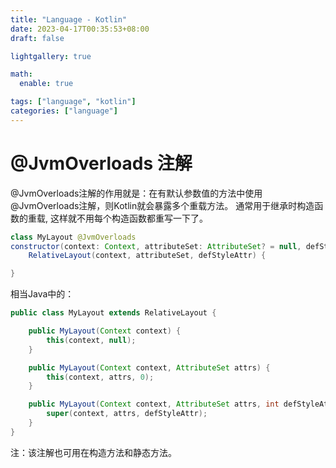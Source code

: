 ```yaml
---
title: "Language - Kotlin"
date: 2023-04-17T00:35:53+08:00
draft: false

lightgallery: true

math:
  enable: true

tags: ["language", "kotlin"]
categories: ["language"]
---
```


# @JvmOverloads 注解
@JvmOverloads注解的作用就是：在有默认参数值的方法中使用@JvmOverloads注解，则Kotlin就会暴露多个重载方法。
通常用于继承时构造函数的重载, 这样就不用每个构造函数都重写一下了。
```java
class MyLayout @JvmOverloads
constructor(context: Context, attributeSet: AttributeSet? = null, defStyleAttr: Int = 0) :
    RelativeLayout(context, attributeSet, defStyleAttr) {

}
```
相当Java中的：
```java
public class MyLayout extends RelativeLayout {

    public MyLayout(Context context) {
        this(context, null);
    }

    public MyLayout(Context context, AttributeSet attrs) {
        this(context, attrs, 0);
    }

    public MyLayout(Context context, AttributeSet attrs, int defStyleAttr) {
        super(context, attrs, defStyleAttr);
    }
}
```

注：该注解也可用在构造方法和静态方法。
